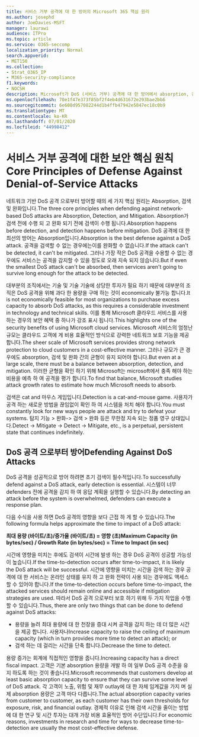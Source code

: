 ```yaml
---
title: 서비스 거부 공격에 대 한 방어의 Microsoft 365 핵심 원리
ms.author: josephd
author: JoeDavies-MSFT
manager: laurawi
audience: ITPro
ms.topic: article
ms.service: O365-seccomp
localization_priority: Normal
search.appverid:
- MET150
ms.collection:
- Strat_O365_IP
- M365-security-compliance
f1.keywords:
- NOCSH
description: Microsoft가 DoS (서비스 거부) 공격에 대 한 방어에서 absorption, 검색 및 완화의 핵심 원칙을 활용 하는 방법
ms.openlocfilehash: 70e1f47e373f85bf2f4eb4d631672e293bae2bb6
ms.sourcegitcommit: 6e608d957082244d1b4ffb47942e5847ec18c0b9
ms.translationtype: MT
ms.contentlocale: ko-KR
ms.lasthandoff: 07/01/2020
ms.locfileid: "44998412"
---
```

# <a name="core-principles-of-defense-against-denial-of-service-attacks"></a><span data-ttu-id="f11e8-103">서비스 거부 공격에 대한 보안 핵심 원칙</span><span class="sxs-lookup"><span data-stu-id="f11e8-103">Core Principles of Defense Against Denial-of-Service Attacks</span></span>

<span data-ttu-id="f11e8-104">네트워크 기반 DoS 공격 으로부터 방어할 때의 세 가지 핵심 원리는 Absorption, 검색 및 완화입니다.</span><span class="sxs-lookup"><span data-stu-id="f11e8-104">The three core principles when defending against network-based DoS attacks are Absorption, Detection, and Mitigation.</span></span> <span data-ttu-id="f11e8-105">Absorption가 검색 전에 수행 되 고 완화 되기 전에 검색이 수행 됩니다.</span><span class="sxs-lookup"><span data-stu-id="f11e8-105">Absorption happens before detection, and detection happens before mitigation.</span></span> <span data-ttu-id="f11e8-106">DoS 공격에 대 한 최선의 방어는 Absorption입니다.</span><span class="sxs-lookup"><span data-stu-id="f11e8-106">Absorption is the best defense against a DoS attack.</span></span> <span data-ttu-id="f11e8-107">공격을 검색할 수 없는 경우에는이를 완화할 수 없습니다.</span><span class="sxs-lookup"><span data-stu-id="f11e8-107">If the attack can't be detected, it can't be mitigated.</span></span> <span data-ttu-id="f11e8-108">그러나 가장 작은 DoS 공격을 수용할 수 없는 경우에도 서비스는 공격을 감지할 수 있을 정도로 오래 지속 되지 않습니다.</span><span class="sxs-lookup"><span data-stu-id="f11e8-108">But if even the smallest DoS attack can't be absorbed, then services aren't going to survive long enough for the attack to be detected.</span></span>

<span data-ttu-id="f11e8-109">대부분의 조직에서는 기술 및 기술 기술에 상당한 투자가 필요 하기 때문에 대부분의 조직은 DoS 공격을 위해 과다 한 용량을 구매 하는 것이 economically 불가능 합니다.</span><span class="sxs-lookup"><span data-stu-id="f11e8-109">It is not economically feasible for most organizations to purchase excess capacity to absorb DoS attacks, as this requires a considerable investment in technology and technical skills.</span></span> <span data-ttu-id="f11e8-110">이를 통해 Microsoft 클라우드 서비스를 사용 하는 경우의 보안 혜택 중 하나가 강조 표시 됩니다.</span><span class="sxs-lookup"><span data-stu-id="f11e8-110">This highlights one of the security benefits of using Microsoft cloud services.</span></span> <span data-ttu-id="f11e8-111">Microsoft 서비스의 엄청난 규모는 클라우드 고객에 게 비용 효율적인 방식으로 강력한 네트워크 보호 기능을 제공 합니다.</span><span class="sxs-lookup"><span data-stu-id="f11e8-111">The sheer scale of Microsoft services provides strong network protection to cloud customers in a cost-effective manner.</span></span> <span data-ttu-id="f11e8-112">그러나 규모가 큰 경우에도 absorption, 검색 및 완화 간의 균형이 유지 되어야 합니다.</span><span class="sxs-lookup"><span data-stu-id="f11e8-112">But even at a large scale, there must be a balance between absorption, detection, and mitigation.</span></span> <span data-ttu-id="f11e8-113">이러한 균형을 확인 하기 위해 Microsoft는 microsoft에서 충족 해야 하는 비용을 예측 하 여 공격을 평가 합니다.</span><span class="sxs-lookup"><span data-stu-id="f11e8-113">To find that balance, Microsoft studies attack growth rates to estimate how much Microsoft needs to absorb.</span></span>

<span data-ttu-id="f11e8-114">검색은 cat and 마우스 게임입니다.</span><span class="sxs-lookup"><span data-stu-id="f11e8-114">Detection is a cat-and-mouse game.</span></span> <span data-ttu-id="f11e8-115">사용자가 공격 하는 새로운 방법을 끊임없이 확인 하 여 시스템을 처치 해야 합니다.</span><span class="sxs-lookup"><span data-stu-id="f11e8-115">You must constantly look for new ways people are attack and try to defeat your systems.</span></span> <span data-ttu-id="f11e8-116">탐지 기능 > 완화-> 검색 > 완화 등은 무한정 지속 되는 정품 영구 상태입니다.</span><span class="sxs-lookup"><span data-stu-id="f11e8-116">Detect -> Mitigate -> Detect -> Mitigate, etc., is a perpetual, persistent state that continues indefinitely.</span></span>

## <a name="defending-against-dos-attacks"></a><span data-ttu-id="f11e8-117">DoS 공격 으로부터 방어</span><span class="sxs-lookup"><span data-stu-id="f11e8-117">Defending Against DoS Attacks</span></span>

<span data-ttu-id="f11e8-118">DoS 공격을 성공적으로 방어 하려면 초기 검색이 필수적입니다.</span><span class="sxs-lookup"><span data-stu-id="f11e8-118">To successfully defend against a DoS attack, early detection is essential.</span></span> <span data-ttu-id="f11e8-119">시스템이 너무 defenders 전에 공격을 감지 하 여 응답 계획을 실행할 수 있습니다.</span><span class="sxs-lookup"><span data-stu-id="f11e8-119">By detecting an attack before the system is overwhelmed, defenders can execute a response plan.</span></span>

<span data-ttu-id="f11e8-120">다음 수식을 사용 하면 DoS 공격의 영향을 보다 근접 하 게 할 수 있습니다.</span><span class="sxs-lookup"><span data-stu-id="f11e8-120">The following formula helps approximate the time to impact of a DoS attack:</span></span>

   <span data-ttu-id="f11e8-121">**최대 용량 (바이트/초)/증가율 (바이트/초) = 영향 (초)**</span><span class="sxs-lookup"><span data-stu-id="f11e8-121">**Maximum Capacity (in bytes/sec) / Growth Rate (in bytes/sec) = Time to Impact (in sec)**</span></span>

<span data-ttu-id="f11e8-122">시간에 영향을 미치는 후에도 검색이 시간에 발생 하는 경우 DoS 공격이 성공할 가능성이 높습니다.</span><span class="sxs-lookup"><span data-stu-id="f11e8-122">If the time-to-detection occurs after time-to-impact, it is likely the DoS attack will be successful.</span></span> <span data-ttu-id="f11e8-123">시간에 영향을 미치는 시간을 검색 하는 경우 공격에 대 한 서비스는 온라인 상태를 유지 하 고 완화 전략이 사용 되는 경우에도 액세스할 수 있어야 합니다.</span><span class="sxs-lookup"><span data-stu-id="f11e8-123">If the time-to-detection occurs before time-to-impact, the attacked services should remain online and accessible if mitigation strategies are used.</span></span> <span data-ttu-id="f11e8-124">따라서 DoS 공격 으로부터 보호 하기 위해 두 가지 작업을 수행할 수 있습니다.</span><span class="sxs-lookup"><span data-stu-id="f11e8-124">Thus, there are only two things that can be done to defend against DoS attacks:</span></span>

- <span data-ttu-id="f11e8-125">용량을 늘려 최대 용량에 대 한 천장을 증대 시켜 공격을 감지 하는 데 더 많은 시간을 제공 합니다. 사용자나</span><span class="sxs-lookup"><span data-stu-id="f11e8-125">Increase capacity to raise the ceiling of maximum capacity (which in turn provides more time to detect an attack); or</span></span>
- <span data-ttu-id="f11e8-126">검색 하는 데 걸리는 시간을 단축 합니다.</span><span class="sxs-lookup"><span data-stu-id="f11e8-126">Decrease the time to detect.</span></span>

<span data-ttu-id="f11e8-127">용량 증가는 회계에 직접적인 영향을 줍니다.</span><span class="sxs-lookup"><span data-stu-id="f11e8-127">Increasing capacity has a direct fiscal impact.</span></span> <span data-ttu-id="f11e8-128">고객은 기본 absorption 용량을 개발 하 여 일부 DoS 공격 수준을 유지 하도록 하는 것이 좋습니다.</span><span class="sxs-lookup"><span data-stu-id="f11e8-128">Microsoft recommends that customers develop at least basic absorption capacity to ensure that they can survive some level of DoS attack.</span></span> <span data-ttu-id="f11e8-129">각 고객이 노출, 위험 및 재무 outlay에 대 한 자체 임계값을 가지 며 실제 absorption 용량은 고객 마다 다릅니다.</span><span class="sxs-lookup"><span data-stu-id="f11e8-129">The actual absorption capacity varies from customer to customer, as each customer has their own thresholds for exposure, risk, and financial outlay.</span></span> <span data-ttu-id="f11e8-130">경제적 이유로 인해 검색 시간을 줄이는 방법에 대 한 연구 및 시간 투자는 대개 가장 비용 효율적인 방어 수단입니다.</span><span class="sxs-lookup"><span data-stu-id="f11e8-130">For economic reasons, investments in research and time for ways to decrease time-to-detection are usually the most cost-effective defense.</span></span>
